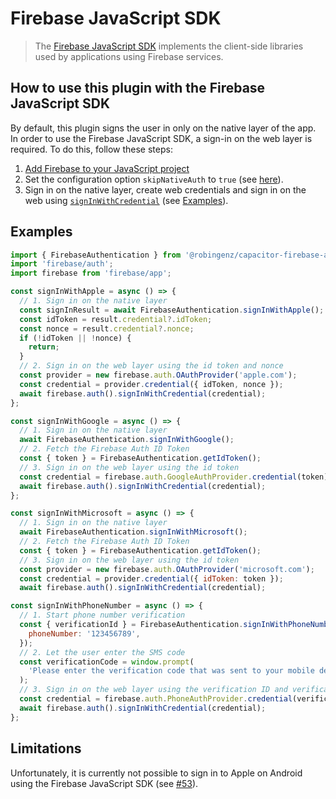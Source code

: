 # Firebase JavaScript SDK

> The [Firebase JavaScript SDK](https://firebase.google.com/docs/reference/js) implements the client-side libraries used by applications using Firebase services.

## How to use this plugin with the Firebase JavaScript SDK

By default, this plugin signs the user in only on the native layer of the app.
In order to use the Firebase JavaScript SDK, a sign-in on the web layer is required.
To do this, follow these steps:

1. [Add Firebase to your JavaScript project](https://firebase.google.com/docs/web/setup)
1. Set the configuration option `skipNativeAuth` to `true` (see [here](https://github.com/robingenz/capacitor-firebase-authentication#configuration)).
1. Sign in on the native layer, create web credentials and sign in on the web using [`signInWithCredential`](https://firebase.google.com/docs/reference/js/firebase.auth.Auth#signinwithcredential) (see [Examples](#examples)).

## Examples

```js
import { FirebaseAuthentication } from '@robingenz/capacitor-firebase-authentication';
import 'firebase/auth';
import firebase from 'firebase/app';

const signInWithApple = async () => {
  // 1. Sign in on the native layer
  const signInResult = await FirebaseAuthentication.signInWithApple();
  const idToken = result.credential?.idToken;
  const nonce = result.credential?.nonce;
  if (!idToken || !nonce) {
    return;
  }
  // 2. Sign in on the web layer using the id token and nonce
  const provider = new firebase.auth.OAuthProvider('apple.com');
  const credential = provider.credential({ idToken, nonce });
  await firebase.auth().signInWithCredential(credential);
};

const signInWithGoogle = async () => {
  // 1. Sign in on the native layer
  await FirebaseAuthentication.signInWithGoogle();
  // 2. Fetch the Firebase Auth ID Token
  const { token } = FirebaseAuthentication.getIdToken();
  // 3. Sign in on the web layer using the id token
  const credential = firebase.auth.GoogleAuthProvider.credential(token);
  await firebase.auth().signInWithCredential(credential);
};

const signInWithMicrosoft = async () => {
  // 1. Sign in on the native layer
  await FirebaseAuthentication.signInWithMicrosoft();
  // 2. Fetch the Firebase Auth ID Token
  const { token } = FirebaseAuthentication.getIdToken();
  // 3. Sign in on the web layer using the id token
  const provider = new firebase.auth.OAuthProvider('microsoft.com');
  const credential = provider.credential({ idToken: token });
  await firebase.auth().signInWithCredential(credential);

const signInWithPhoneNumber = async () => {
  // 1. Start phone number verification
  const { verificationId } = FirebaseAuthentication.signInWithPhoneNumber({
    phoneNumber: '123456789',
  });
  // 2. Let the user enter the SMS code
  const verificationCode = window.prompt(
    'Please enter the verification code that was sent to your mobile device.',
  );
  // 3. Sign in on the web layer using the verification ID and verification code.
  const credential = firebase.auth.PhoneAuthProvider.credential(verificationId, verificationCode);
  await firebase.auth().signInWithCredential(credential);
};
```

## Limitations

Unfortunately, it is currently not possible to sign in to Apple on Android using the Firebase JavaScript SDK (see [#53](https://github.com/robingenz/capacitor-firebase-authentication/issues/53)).
